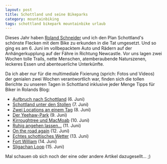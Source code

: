 ```yaml
---
layout: post
title: Schottland und seine Bikeparks
category: mountainbiking
tags: schottland bikepark mountainbike urlaub
---
```


Dieses Jahr haben [Roland Schneider](http://schneiderroland.de) und ich den Plan Schottland's schönste Flecken mit dem Bike zu erkunden in die Tat umgesetzt. Und so ging es am 6. Juni im vollbepacktem Auto und Rädern auf der Anhängerkupplung auf der Fähre in Richtung Newcastle. Vor uns lagen zwei Wochen tolle Trails, nette Menschen, atemberaubende Naturszenen, leckeres Essen und abenteuerliche Unterkünfte.

Da ich aber nur für die multimediale Fixierung (sprich: Fotos und Videos) der genialen zwei Wochen verantwortlich war, finden sich die tollen Berichte zu unseren Tagen in Schottland inklusive jeder Menge Tipps für Biker in Rolands Blog:

* [Aufbruch nach Schottland](http://schneiderroland.de/2015/06/06/a-journey-begins/) (6. Juni)
* [Schottland unter den Stollen](http://schneiderroland.de/2015/06/07/scotland_under_the_studs/) (7. Juni)
* [Zwei Locations an einem Tag](http://schneiderroland.de/2015/06/08/mabie_and_ae/) (8. Juni)
* [Der Yeehaw-Park](http://schneiderroland.de/2015/06/09/yeehaw/) (9. Juni)
* [Kirroughtree und MacMoab](http://schneiderroland.de/2015/06/10/kirroughtree-and-macmoab/) (10. Juni)
* [Ruhig angehen lassen...](http://schneiderroland.de/2015/06/11/easy_route_my_ass/) (11. Juni)
* [On the road again](http://schneiderroland.de/2015/06/12/i_need_a_break/) (12. Juni)
* [Echtes schottisches Wetter](http://schneiderroland.de/2015/06/13/real_scottish_weather/) (13. Juni)
* [Fort William](http://schneiderroland.de/2015/06/14/fort_william/) (14. Juni)
* [Sligachan Loop](http://schneiderroland.de/2015/06/15/the_sligachan_loop/) (15. Juni)

Mal schauen ob sich noch der eine oder andere Artikel dazugesellt... ;)
